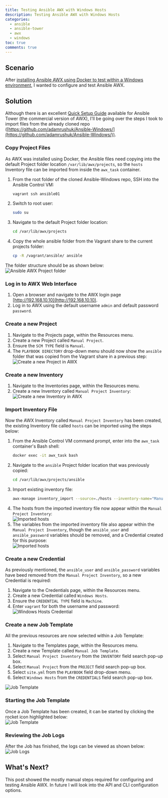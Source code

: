 ```yaml
---
title: Testing Ansible AWX with Windows Hosts
description: Testing Ansible AWX with Windows Hosts
categories:
  - ansible
  - ansible-tower
  - awx
  - windows
toc: true
comments: true
---
```


## Scenario

After [installing Ansible AWX using Docker to test within a Windows environment](https://adamrushuk.github.io/installing-ansible-awx-docker/),
I wanted to configure and test Ansible AWX.

## Solution

Although there is an excellent [Quick Setup Guide](https://docs.ansible.com/ansible-tower/latest/html/quickstart/index.html)
available for Ansible Tower (the commercial version of AWX), I'll be going over the steps I took to import files
from the already cloned repo ([https://github.com/adamrushuk/Ansible-Windows/](https://github.com/adamrushuk/Ansible-Windows/)).

### Copy Project Files

As AWX was installed using Docker, the Ansible files need copying into the default Project folder location
`/var/lib/awx/projects`, so the `hosts` Inventory file can be imported from inside the `awx_task` container.

1. From the root folder of the cloned Ansible-Windows repo, SSH into the Ansible Control VM:
    ```bash
    vagrant ssh ansible01
    ```
1. Switch to root user:
    ```bash
    sudo su
    ```
1. Navigate to the default Project folder location:
    ```bash
    cd /var/lib/awx/projects
    ```
1. Copy the whole ansible folder from the Vagrant share to the current projects folder:
    ```bash
    cp -R /vagrant/ansible/ ansible
    ```

The folder structure should be as shown below:  
![Ansible AWX Project folder](/assets/images/ansible-awx-project-folder.png)

### Log in to AWX Web Interface

1. Open a browser and navigate to the AWX login page [http://192.168.10.10](http://192.168.10.10).
1. Log in to AWX using the default username `admin` and default password `password`.

### Create a new Project

1. Navigate to the Projects page, within the Resources menu.
1. Create a new Project called `Manual Project`.
1. Ensure the `SCM TYPE` field is `Manual`.
1. The `PLAYBOOK DIRECTORY` drop-down menu should now show the `ansible` folder that was copied from the Vagrant
share in a previous step:
![Create a new Project in AWX](/assets/images/ansible-awx-new-project.png)

### Create a new Inventory

1. Navigate to the Inventories page, within the Resources menu.
1. Create a new Inventory called `Manual Project Inventory`:  
![Create a new Inventory in AWX](/assets/images/ansible-awx-new-inventory.png)

### Import Inventory File

Now the AWX Inventory called `Manual Project Inventory` has been created, the existing Inventory file called `hosts` can
be imported using the steps below:

1. From the Ansible Control VM command prompt, enter into the `awx_task` container's Bash shell:
    ```bash
    docker exec -it awx_task bash
    ```
1. Navigate to the `ansible` Project folder location that was previously copied:
    ```bash
    cd /var/lib/awx/projects/ansible
    ```
1. Import existing inventory file:
    ```bash
    awx-manage inventory_import --source=./hosts --inventory-name="Manual Project Inventory" --overwrite --overwrite-vars
    ```
1. The hosts from the imported inventory file now appear within the `Manual Project Inventory`:  
![Imported hosts](/assets/images/ansible-awx-imported-hosts.png)
1. The variables from the imported inventory file also appear within the `Manual Project Inventory`, though the
`ansible_user` and `ansible_password` variables should be removed, and a Credential created for this purpose:  
![Imported hosts](/assets/images/ansible-awx-imported-vars.png)

### Create a new Credential

As previously mentioned, the `ansible_user` and `ansible_password` variables have beed removed from the
`Manual Project Inventory`, so a new Credential is required:

1. Navigate to the Credentials page, within the Resources menu.
1. Create a new Credential called `Windows Hosts`.
1. Ensure the `CREDENTIAL TYPE` field is `Machine`.
1. Enter `vagrant` for both the username and password:  
![Windows Hosts Credential](/assets/images/ansible-awx-windows-hosts-credential.png)

### Create a new Job Template

All the previous resources are now selected within a Job Template:

1. Navigate to the Templates page, within the Resources menu.
1. Create a new Template called `Manual Job Template`.
1. Select `Manual Project Inventory` from the `INVENTORY` field search pop-up box.
1. Select `Manual Project` from the `PROJECT` field search pop-up box.
1. Select `site.yml` from the `PLAYBOOK` field drop-down menu.
1. Select `Windows Hosts` from the `CREDENTIALS` field search pop-up box.  

![Job Template](/assets/images/ansible-awx-job-template.png)

### Starting the Job Template

Once a Job Template has been created, it can be started by clicking the rocket icon highlighted below:  
![Job Template](/assets/images/ansible-awx-run-job-template.png)

### Reviewing the Job Logs

After the Job has finished, the logs can be viewed as shown below:  
![Job Logs](/assets/images/ansible-awx-job-logs.png)

## What's Next?

This post showed the mostly manual steps required for configuring and testing Ansible AWX. In future I will look
into the API and CLI configuration options.
